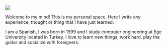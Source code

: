 ![](https://drive.google.com/uc?id=1erFhNUm5TP59EdhNspGb04-t8lV1p86Q)

Welcome to my mind! This is my personal space. Here I write any experience, thought or thing that I have just learned.

I am a Spanish, I was born in 1999 and I study computer engineering at Ege University located in Turkey. I love to learn new things, work hard, play the guitar and socialize with foreigners.
